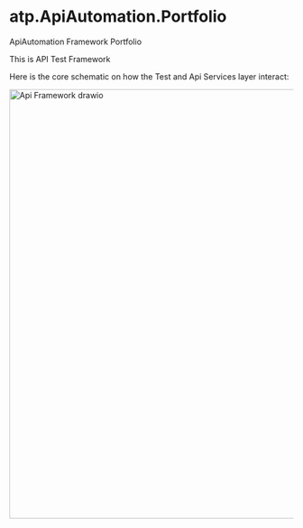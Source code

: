 # atp.ApiAutomation.Portfolio
ApiAutomation Framework Portfolio

This is API Test Framework


Here is the core schematic on how the Test and Api Services layer interact:


<img width="691" height="761" alt="Api Framework drawio" src="https://github.com/user-attachments/assets/6e33412e-f464-4a1d-ab78-93bd372515c6" />



